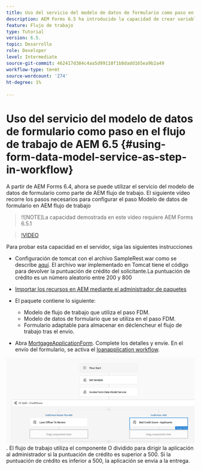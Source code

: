 ```yaml
---
title: Uso del servicio del modelo de datos de formulario como paso en el flujo de trabajo de AEM 6.5
description: AEM Forms 6.5 ha introducido la capacidad de crear variables en el flujo de trabajo AEM. Con esta nueva capacidad utilizando el "Invocar el servicio del modelo de datos de formulario" en AEM flujo de trabajo se ha vuelto muy fácil. El siguiente vídeo le guiará por los pasos necesarios para utilizar el servicio Invocar modelo de datos de formulario en AEM flujo de trabajo.
feature: Flujo de trabajo
type: Tutorial
version: 6.5.
topic: Desarrollo
role: Developer
level: Intermediate
source-git-commit: 462417d384c4aa5d99110f1b8dadd165ea9b2a49
workflow-type: tm+mt
source-wordcount: '274'
ht-degree: 1%

---
```



# Uso del servicio del modelo de datos de formulario como paso en el flujo de trabajo de AEM 6.5 {#using-form-data-model-service-as-step-in-workflow}

A partir de AEM Forms 6.4, ahora se puede utilizar el servicio del modelo de datos de formulario como parte de AEM flujo de trabajo. El siguiente vídeo recorre los pasos necesarios para configurar el paso Modelo de datos de formulario en AEM flujo de trabajo

>!![NOTE]La capacidad demostrada en este vídeo requiere AEM Forms 6.5.1


>[!VIDEO](https://video.tv.adobe.com/v/28145?quality=9&learn=on)

Para probar esta capacidad en el servidor, siga las siguientes instrucciones

* Configuración de tomcat con el archivo SampleRest.war como se describe [aquí](https://helpx.adobe.com/experience-manager/kt/forms/using/preparing-datasource-for-form-data-model-tutorial-use.html). El archivo war implementado en Tomcat tiene el código para devolver la puntuación de crédito del solicitante.La puntuación de crédito es un número aleatorio entre 200 y 800

* [ Importar los recursos en AEM mediante el administrador de paquetes](assets/aem65-loanapplication.zip)
* El paquete contiene lo siguiente:

   * Modelo de flujo de trabajo que utiliza el paso FDM.
   * Modelo de datos de formulario que se utiliza en el paso FDM.
   * Formulario adaptable para almacenar en déclencheur el flujo de trabajo tras el envío.
* Abra [MortgageApplicationForm](http://localhost:4502/content/dam/formsanddocuments/loanapplication/jcr:content?wcmmode=disabled). Complete los detalles y envíe. En el envío del formulario, se activa el [loanapplication workflow](http://http://localhost:4502/editor.html/conf/global/settings/workflow/models/LoanApplication2.html).

![ flujo de trabajo ](assets/invokefdm651.PNG).
El flujo de trabajo utiliza el componente O dividido para dirigir la aplicación al administrador si la puntuación de crédito es superior a 500. Si la puntuación de crédito es inferior a 500, la aplicación se envía a la entrega.
